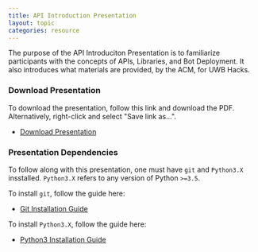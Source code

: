 ```yaml
---
title: API Introduction Presentation
layout: topic
categories: resource
---
```


The purpose of the API Introduciton Presentation is to familiarize participants
with the concepts of APIs, Libraries, and Bot Deployment. It also introduces
what materials are provided, by the ACM, for UWB Hacks.

### Download Presentation

To download the presentation, follow this link and download the PDF. 
Alternatively, right-click and select "Save link as...".

 - [Download Presentation][pdf-presentation]

### Presentation Dependencies

To follow along with this presentation, one must have `git` and `Python3.X` insstalled.
`Python3.X` refers to any version of Python `>=3.5`.

To install `git`, follow the guide here:

  - [Git Installation Guide][git-install]

To install `Python3.X`, follow the guide here:

  - [Python3 Installation Guide][python-install]


[pdf-presentation]: /source/ACM_API_Introduction.pdf
[git-install]: {{base-url}}/Getting-Started-With-Git.html
[python-install]: {{base-url}}/Installing-Software.html
